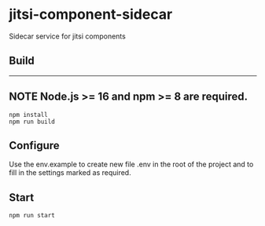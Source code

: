# jitsi-component-sidecar
Sidecar service for jitsi components

## Build
---
**NOTE**
Node.js >= 16 and npm >= 8 are required.
---
```
npm install
npm run build
```

## Configure
Use the env.example to create new file .env in the root of the project 
and to fill in the settings marked as required.

## Start
```
npm run start
```
